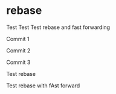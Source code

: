 rebase
======

Test Test Test rebase and fast forwarding

Commit 1

Commit 2

Commit 3

Test rebase

Test rebase with fAst forward
